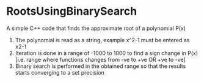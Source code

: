 # RootsUsingBinarySearch
A simple C++ code that finds the approximate root of a polynomial P(x)

1) The polynomial is read as a string, example x^2-1 must be entered as x2-1 
2) Iteration is done in a range of -1000 to 1000 to find a sign change in P(x) [i.e. range where functions changes from -ve to +ve OR +ve to -ve]
3) Binary search is performed in the obtained range so that the results starts converging to a set precision
